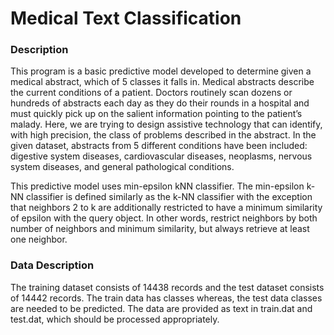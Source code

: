 # Medical Text Classification

### Description
This program is a basic predictive model developed to determine given a medical abstract, which of 5 classes it falls in.
Medical abstracts describe the current conditions of a patient. Doctors routinely scan dozens or hundreds of abstracts each day as they do their rounds in a hospital and must quickly pick up on the salient information pointing to the patient’s malady. Here, we are trying to design assistive technology that can identify, with high precision, the class of problems
described in the abstract. In the given dataset, abstracts from 5 different conditions have been included: digestive system diseases, cardiovascular diseases, neoplasms, nervous system diseases, and general pathological conditions.

This predictive model uses min-epsilon kNN classifier. The min-epsilon k-NN classifier is defined similarly as the k-NN classifier with the exception that neighbors 2 to k are additionally restricted to have a minimum similarity of epsilon with
the query object. In other words, restrict neighbors by both number of neighbors and minimum similarity, but always retrieve at least one neighbor.

### Data Description
The training dataset consists of 14438 records and the test dataset consists of 14442 records. The train data has classes whereas, the test data classes are needed to be predicted.
The data are provided as text in train.dat and test.dat, which should be processed appropriately.
